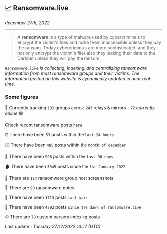 ## 📈 Ransomware.live
_december 27th, 2022_

---

> A **ransomware** is a type of malware used by cybercriminals to encrypt the victim's files and make them inaccessible unless they pay the ransom. Today cybercriminals are more sophisticated, and they not only encrypt the victim's files also they leaking their data to the Darknet unless they will pay the ransom.


_`Ransomware.live` is collecting, indexing, and centralizing ransomware information from most ransomware groups and their victims. The information posted on this website is dynamically updated in near real-time._

### Some figures 

🔎 Currently tracking `132` groups across `243` relays & mirrors - _`72` currently online_ 🟢

Check recent ransomware posts [`here`](recentposts.md)


⏰ There have been `53` posts within the `last 24 hours`

🕓 There have been `485` posts within the `month of december`

📅 There have been `998` posts within the `last 90 days`

🏚 There have been `3045` posts since the `1st January 2022`

📸 There are `114` ransomware group host screenshots

📝 There are `90` ransomware notes

🚀 There have been `1713` posts `last year`

🐣 There have been `4792` posts `since the dawn of ransomware.live`

⚙️ There are `70` custom parsers indexing posts



Last update : _Tuesday 27/12/2022 13.27 (UTC)_

